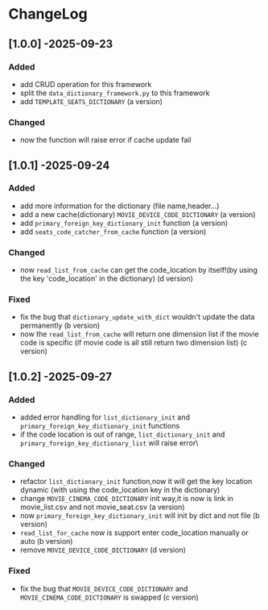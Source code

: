 # ChangeLog

## [1.0.0] -2025-09-23
### Added
- add CRUD operation for this framework
- split the `data_dictionary_framework.py` to this framework
- add `TEMPLATE_SEATS_DICTIONARY` (a version)
### Changed
- now the function will raise error if cache update fail

## [1.0.1] -2025-09-24
### Added
- add more information for the dictionary (file name,header...)
- add a new cache(dictionary) `MOVIE_DEVICE_CODE_DICTIONARY` (a version)
- add `primary_foreign_key_dictionary_init` function (a version)
- add `seats_code_catcher_from_cache` function (a version)
### Changed
- now `read_list_from_cache` can get the code_location by itself!(by using the key 'code_location' in the dictionary) (d version)
### Fixed
- fix the bug that `dictionary_update_with_dict` wouldn't update the data permanently (b version)
- now the `read_list_from_cache` will return one dimension list if the movie code is specific (if movie code is all still return two dimension list) (c version)

## [1.0.2] -2025-09-27
### Added
- added error handling for `list_dictionary_init` and `primary_foreign_key_dictionary_init` functions
-  if the code location is out of range, `list_dictionary_init` and `primary_foreign_key_dictionary_list` will raise error\
### Changed
- refactor `list_dictionary_init` function,now it will get the key location dynamic (with using the code_location key in the dictionary)
- change `MOVIE_CINEMA_CODE_DICTIONARY` init way,it is now is link in movie_list.csv and not movie_seat.csv (a version)
- now `primary_foreign_key_dictionary_init` will init by dict and not file (b version)
- `read_list_for_cache` now is support enter code_location manually or auto (b version)
- remove `MOVIE_DEVICE_CODE_DICTIONARY` (d version)
### Fixed
- fix the bug that `MOVIE_DEVICE_CODE_DICTIONARY` and `MOVIE_CINEMA_CODE_DICTIONARY` is swapped (c version)
